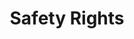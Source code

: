 ---
title: Safety Rights
layout: entitlement
name: Office Worker
experience: "I feel like I am not getting the leave I am entitled to."
right: safety-rights
entitlement:
  - header: You have the right to a safe and healthy work environment.
  - description: You have the right to (eligible employees of covered employers)  take unpaid, job-protected leave for specified family and medical reasons with continuation of group health insurance coverage under the same terms and conditions as if the employee had not taken leave. If you are eligible, you have:<ul><li>Twelve workweeks of leave in a 12-month period for:</li><li>the birth of a child and to care for the newborn child within one year of birth</li><li>the placement with the employee of a child for adoption or foster care and to care for the newly placed child within one year of placement</li><li>to care for the employee’s spouse, child, or parent who has a serious health condition</li><li>a serious health condition that makes the employee unable to perform the essential functions of his or her job</li><li>any qualifying exigency arising out of the fact that the employee’s spouse, son, daughter, or parent is a covered military member on “covered active duty; or</li><li>Twenty-six workweeks of leave during a single 12-month period to care for a covered servicemember with a serious injury or illness if the eligible employee is the servicemember’s spouse, son, daughter, parent, or next of kin (military caregiver leave).</li>
actions:
  - { header: "File a complaint for a healthier and safer work environment.", description: "The Department of Labor can help. Start by filing a claim.", id: "whd-claim", cta: "File a Claim" }
  
---